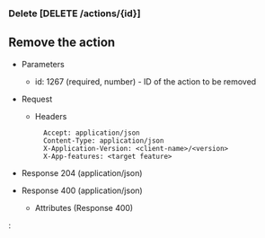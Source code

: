 ### Delete [DELETE /actions/{id}]

## Remove the action


+ Parameters
    + id: 1267 (required, number) - ID of the action to be removed


+ Request
    + Headers

            Accept: application/json
            Content-Type: application/json
            X-Application-Version: <client-name>/<version>
            X-App-features: <target feature>
          
+ Response 204 (application/json)
    
+ Response 400 (application/json)
              
    + Attributes (Response 400)

:[](../error_responses.md)
